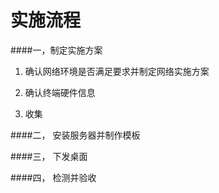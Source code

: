 # 实施流程

####一，制定实施方案
1. 确认网络环境是否满足要求并制定网络实施方案


2. 确认终端硬件信息


3. 收集


####二， 安装服务器并制作模板


####三， 下发桌面


####四， 检测并验收






